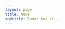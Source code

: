 ```yaml
---
layout: page
title: News
subtitle: Rumor has it...
---
```


<!-- + August 2019: Offered a full time position as a Data Scientist at **IBM Watson Healthcare & Life Sciences**

+ August 2019: Happy to be selected as the section leader for Fall 2019 graduate course **[Optimization & Computational Linear Algebra](https://regressionist.github.io/linalgFall19/)** at NYU CDS

+ August 2019: Happy to be selected as the recitation leader for Fall 2019 undergrad course **Probability, Statistics, & Decision Making** at NYU Courant

+ February 2019: Excited to share that I'll be interning at **IBM Watson Health** this summer -->
